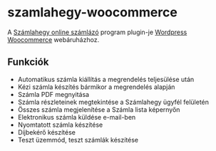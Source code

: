 # szamlahegy-woocommerce
A [Számlahegy online számlázó](https://szamlahegy.hu) program plugin-je [Wordpress Woocommerce](https://www.woothemes.com/woocommerce/) webáruházhoz.

## Funkciók

* Automatikus számla kiállítás a megrendelés teljesülése után
* Kézi számla készítés bármikor a megrendelés alapján
* Számla PDF megnyitása
* Számla részleteinek megtekintése a Számlahegy ügyfél felületén
* Összes számla megjelenítése a Számla lista képernyőn
* Elektronikus számla küldése e-mail-ben
* Nyomtatott számla készítése
* Díjbekérő készítése
* Teszt üzemmód, teszt számlák készítése
